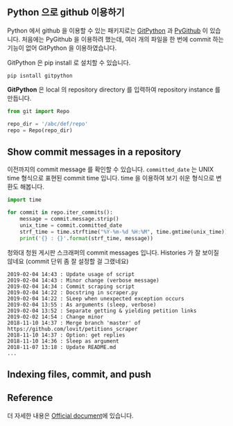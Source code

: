 

## Python 으로 github 이용하기

Python 에서 github 을 이용할 수 있는 패키지로는 [GitPython][gitpython] 과 [PyGithub][pygithub] 이 있습니다. 처음에는 PyGithub 을 이용하려 했는데, 여러 개의 파일을 한 번에 commit 하는 기능이 없어 GitPython 을 이용하였습니다.

GitPython 은 pip install 로 설치할 수 있습니다.

```
pip isntall gitpython
```

**GitPython** 은 local 의 repository directory 를 입력하여 repository instance 를 만듭니다.

```python
from git import Repo

repo_dir = '/abc/def/repo'
repo = Repo(repo_dir)
```

## Show commit messages in a repository

이전까지의 commit message 를 확인할 수 있습니다. `committed_date` 는 UNIX time 형식으로 표현된 commit time 입니다. time 을 이용하여 보기 쉬운 형식으로 변환도 해봅니다.

```python
import time

for commit in repo.iter_commits():
    message = commit.message.strip()
    unix_time = commit.committed_date
    strf_time = time.strftime("%Y-%m-%d %H:%M", time.gmtime(unix_time))
    print('{} : {}'.format(strf_time, message))
```

청와대 청원 게시판 스크래퍼의 commit messages 입니다. Histories 가 잘 보이질 않네요 (commit 단위 좀 잘 설정할 걸 그랬네요)

```
2019-02-04 14:43 : Update usage of script
2019-02-04 14:43 : Minor change (verbose message)
2019-02-04 14:34 : Commit scraping script
2019-02-04 14:22 : Docstring in scraper.py
2019-02-04 14:22 : SLeep when unexpected exception occurs
2019-02-04 13:55 : As arguments (sleep, verbose)
2019-02-04 13:52 : Separate getting & yielding petition links
2019-02-02 14:54 : Change minor
2018-11-10 14:37 : Merge branch 'master' of https://github.com/lovit/petitions_scraper
2018-11-10 14:37 : Option: get replies
2018-11-10 14:36 : Sleep as argument
2018-11-07 13:18 : Update README.md
...
```

## Indexing files, commit, and push




## Reference

더 자세한 내용은 [Official document][gitpython_doc]에 있습니다.

[gitpython]: https://github.com/gitpython-developers/GitPython
[pygithub]: https://github.com/PyGithub/PyGithub
[gitpython_doc]: https://gitpython.readthedocs.io/en/stable/tutorial.html
